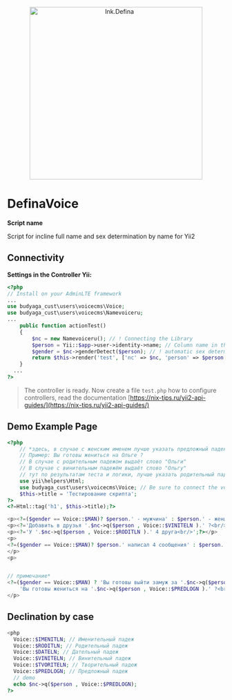 <p align="center">
    <a href="https://defina.ru/" target="_blank">
        <img src="https://defina.ru/img/apple-touch-icon-57x57.png" width="400" alt="Ink.Defina" />
    </a>
</p>


# DefinaVoice

__Script name__

Script for incline full name and sex determination by name for Yii2

## Connectivity

**Settings in the Controller Yii:**

```php
<?php
// Install on your AdminLTE framework
...
use budyaga_cust\users\voicecms\Voice;
use budyaga_cust\users\voicecms\Namevoiceru;
...
    public function actionTest()
    {
        $nc = new Namevoiceru(); // ! Connecting the Library
        $person = Yii::$app->user->identity->name; // Column name in the database [name]
        $gender = $nc->genderDetect($person); // ! automatic sex determination by name
        return $this->render('test', ['nc' => $nc, 'person' => $person, 'gender' => $gender]);
    }
  ...
?>
```
> The controller is ready. Now create a file `test.php`
> how to configure controllers, read the documentation [https://nix-tips.ru/yii2-api-guides/](https://nix-tips.ru/yii2-api-guides/)

## Demo Example Page

```php
<?php
    // *здесь, в случае с женским именем лучше указать предложный падеж, другие падежи склоняют не правильно это предложение
    // Пример: Вы готовы жениться на Ольге ?
    // В случае с родительным падежом выдаёт слово "Ольги"
    // В случае с винительным падежём выдаёт слово "Ольгу"
    // тут по результатам теста и логики, лучше указать родительный падеж
    use yii\helpers\Html;
    use budyaga_cust\users\voicecms\Voice; // Be sure to connect the voice library
    $this->title = 'Тестирование скрипта';
?>
<?=Html::tag('h1', $this->title);?>

<p><?=($gender == Voice::$MAN)? $person.' - мужчина' : $person.' - женщина';?></p>
<p><?='Добавить в друзья '.$nc->q($person , Voice::$VINITELN ).' ?<br/> ';?></p>
<p><?='У '.$nc->q($person , Voice::$RODITLN ).' 4 друга<br/>';?></p>
<p>
<?=($gender == Voice::$MAN)? $person.' написал 4 сообщения' : $person.' написала 4 сообщения';?>
</p>
<p>


// примечание*
<?=($gender == Voice::$MAN) ? 'Вы готовы выйти замуж за '.$nc->q($person , Voice::$RODITLN ).' ?<br/> ' : 
    'Вы готовы жениться на '.$nc->q($person , Voice::$PREDLOGN ).' ?<br/> ';?>
</p>
```

## Declination by case
```php
<php
  Voice::$IMENITLN; // Именительный падеж
  Voice::$RODITLN; // Родительный падеж
  Voice::$DATELN; // Дательный падеж
  Voice::$VINITELN; // Винительный падеж
  Voice::$TVORITELN; // Творительный падеж
  Voice::$PREDLOGN; // Предложный падеж
  // demo
  echo $nc->q($person , Voice::$PREDLOGN);
?>
```

